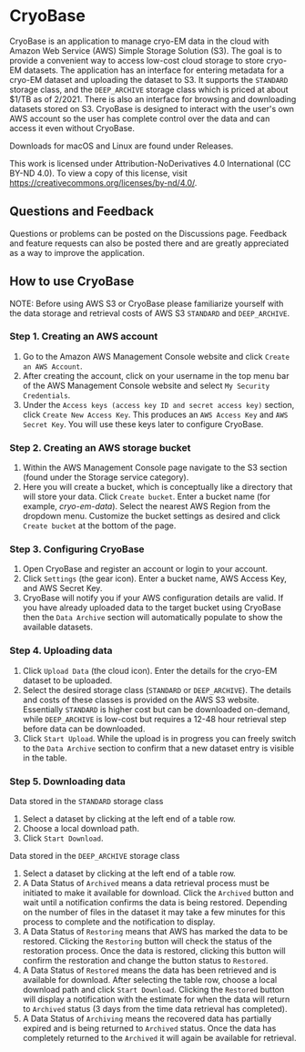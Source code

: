# CryoBase

CryoBase is an application to manage cryo-EM data in the cloud with Amazon Web Service (AWS) Simple Storage Solution (S3). The goal is to provide a convenient way to access low-cost cloud storage to store cryo-EM datasets. The application has an interface for entering metadata for a cryo-EM dataset and uploading the dataset to S3. It supports the `STANDARD` storage class, and the `DEEP_ARCHIVE` storage class which is priced at about $1/TB as of 2/2021. There is also an interface for browsing and downloading datasets stored on S3. CryoBase is designed to interact with the user's own AWS account so the user has complete control over the data and can access it even without CryoBase. 

Downloads for macOS and Linux are found under Releases.

This work is licensed under Attribution-NoDerivatives 4.0 International (CC BY-ND 4.0). To view a copy of this license, visit https://creativecommons.org/licenses/by-nd/4.0/.

## Questions and Feedback
Questions or problems can be posted on the Discussions page. Feedback and feature requests can also be posted there and are greatly appreciated as a way to improve the application.

## How to use CryoBase
NOTE: Before using AWS S3 or CryoBase please familiarize yourself with the data storage and retrieval costs of AWS S3 `STANDARD` and `DEEP_ARCHIVE`.

### Step 1. Creating an AWS account
1. Go to the Amazon AWS Management Console website and click `Create an AWS Account`.
2. After creating the account, click on your username in the top menu bar of the AWS Management Console website and select `My Security Credentials`.
3. Under the `Access keys (access key ID and secret access key)` section, click `Create New Access Key`. This produces an `AWS Access Key` and `AWS Secret Key`. You will use these keys later to configure CryoBase.

### Step 2. Creating an AWS storage bucket
1. Within the AWS Management Console page navigate to the S3 section (found under the Storage service category).
2. Here you will create a bucket, which is conceptually like a directory that will store your data. Click `Create bucket`. Enter a bucket name (for example, *cryo-em-data*). Select the nearest AWS Region from the dropdown menu. Customize the bucket settings as desired and click `Create bucket` at the bottom of the page.

### Step 3. Configuring CryoBase
1. Open CryoBase and register an account or login to your account.
2. Click `Settings` (the gear icon). Enter a bucket name, AWS Access Key, and AWS Secret Key.
3. CryoBase will notify you if your AWS configuration details are valid. If you have already uploaded data to the target bucket using CryoBase then the `Data Archive` section will automatically populate to show the available datasets.

### Step 4. Uploading data
1. Click `Upload Data` (the cloud icon). Enter the details for the cryo-EM dataset to be uploaded.
2. Select the desired storage class (`STANDARD` or `DEEP_ARCHIVE`). The details and costs of these classes is provided on the AWS S3 website. Essentially `STANDARD` is higher cost but can be downloaded on-demand, while `DEEP_ARCHIVE` is low-cost but requires a 12-48 hour retrieval step before data can be downloaded.
3. Click `Start Upload`. While the upload is in progress you can freely switch to the `Data Archive` section to confirm that a new dataset entry is visible in the table.

### Step 5. Downloading data
Data stored in the `STANDARD` storage class
1. Select a dataset by clicking at the left end of a table row.
2. Choose a local download path.
3. Click `Start Download`.

Data stored in the `DEEP_ARCHIVE` storage class
1. Select a dataset by clicking at the left end of a table row.
2. A Data Status of `Archived` means a data retrieval process must be initiated to make it available for download. Click the `Archived` button and wait until a notification confirms the data is being restored. Depending on the number of files in the dataset it may take a few minutes for this process to complete and the notification to display.
3. A Data Status of `Restoring` means that AWS has marked the data to be restored. Clicking the `Restoring` button will check the status of the restoration process. Once the data is restored, clicking this button will confirm the restoration and change the button status to `Restored`.
4. A Data Status of `Restored` means the data has been retrieved and is available for download. After selecting the table row, choose a local download path and click `Start Download`. Clicking the `Restored` button will display a notification with the estimate for when the data will return to `Archived` status (3 days from the time data retrieval has completed).
5. A Data Status of `Archiving` means the recovered data has partially expired and is being returned to `Archived` status. Once the data has completely returned to the `Archived` it will again be available for retrieval.
